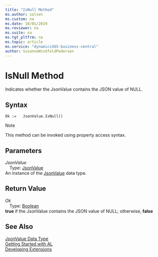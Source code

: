 ```yaml
---
title: "IsNull Method"
ms.author: solsen
ms.custom: na
ms.date: 10/01/2019
ms.reviewer: na
ms.suite: na
ms.tgt_pltfrm: na
ms.topic: article
ms.service: "dynamics365-business-central"
author: SusanneWindfeldPedersen
---
```

[//]: # (START>DO_NOT_EDIT)
[//]: # (IMPORTANT:Do not edit any of the content between here and the END>DO_NOT_EDIT.)
[//]: # (Any modifications should be made in the .xml files in the ModernDev repo.)
# IsNull Method
Indicates whether the JsonValue contains the JSON value of NULL.


## Syntax
```
Ok :=   JsonValue.IsNull()
```
> [!NOTE]  
> This method can be invoked using property access syntax.  

## Parameters
*JsonValue*  
&emsp;Type: [JsonValue](jsonvalue-data-type.md)  
An instance of the [JsonValue](jsonvalue-data-type.md) data type.  

## Return Value
*Ok*  
&emsp;Type: [Boolean](../boolean/boolean-data-type.md)  
**true** if the JsonValue contains the JSON value of NULL; otherwise, **false**  


[//]: # (IMPORTANT: END>DO_NOT_EDIT)
## See Also
[JsonValue Data Type](jsonvalue-data-type.md)  
[Getting Started with AL](../../devenv-get-started.md)  
[Developing Extensions](../../devenv-dev-overview.md)